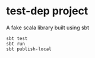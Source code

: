 # test-dep project
A fake scala library built using sbt

```
sbt test
sbt run
sbt publish-local
```
